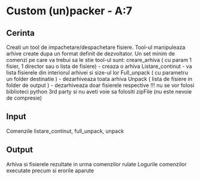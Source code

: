 # Custom (un)packer - A:7

## Cerinta
Creati un tool de impachetare/despachetare fisiere. Tool-ul manipuleaza arhive create dupa
un format definit de dezvoltator. Un set minim de comenzi pe care va trebui sa le stie tool-ul
sunt: creare_arhiva ( cu param 1 fisier, 1 director sau o lista de fisiere) - creaza o arhiva
Listare_continut - va lista fisierele din interiorul arhivei si size-ul lor
Full_unpack ( cu parametru un folder destinatie ) - dezarhiveaza toata arhiva
Unpack ( lista de fisiere in folder de output ) - dezarhiveaza doar fisierele respective
!!! nu se vor folosi biblioteci python 3rd party si nu aveti voie sa folositi zipFile (nu este nevoie
de compresie)

## Input
Comenzile listare_continut, full_unpack, unpack

## Output
Arhiva si fisierele rezultate in urma comenzilor rulate
Logurile comenzilor executate precum si erorile aparute